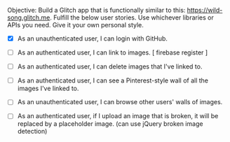 Objective: Build a Glitch app that is functionally similar to this: https://wild-song.glitch.me.
Fulfill the below user stories. Use whichever libraries or APIs you need. Give it your own personal style.
- [x] As an unauthenticated user, I can login with GitHub. 
  
- [ ] As an authenticated user, I can link to images. [ firebase register ]
  
- [ ] As an authenticated user, I can delete images that I've linked to.
  
- [ ] As an authenticated user, I can see a Pinterest-style wall of all the images I've linked to.
  
- [ ] As an unauthenticated user, I can browse other users' walls of images.
  
- [ ] As an authenticated user, if I upload an image that is broken, it will be replaced by a placeholder image. (can use jQuery broken image detection)

